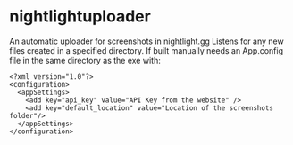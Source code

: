 # nightlightuploader
An automatic uploader for screenshots in nightlight.gg
Listens for any new files created in a specified directory.
If built manually needs an App.config file in the same directory as the exe with:
````
<?xml version="1.0"?>
<configuration>
  <appSettings>
    <add key="api_key" value="API Key from the website" />
    <add key="default_location" value="Location of the screenshots folder"/>
  </appSettings>
</configuration>
````